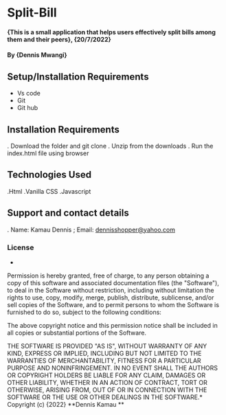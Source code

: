 # Split-Bill
#### {This is a small application that helps users effectively split bills among them and their peers}, {20/7/2022}
#### By **{Dennis Mwangi}**
## Setup/Installation Requirements
* Vs code
* Git
* Git hub
## Installation Requirements

. Download the folder and git clone 
. Unzip from the downloads
. Run the index.html file using browser


## Technologies Used
.Html
.Vanilla CSS
.Javascript

## Support and contact details
. Name: Kamau Dennis   ;   Email: dennisshopper@yahoo.com
 
### License
*
Permission is hereby granted, free of charge, to any person obtaining a copy
of this software and associated documentation files (the "Software"), to deal
in the Software without restriction, including without limitation the rights
to use, copy, modify, merge, publish, distribute, sublicense, and/or sell
copies of the Software, and to permit persons to whom the Software is
furnished to do so, subject to the following conditions:

The above copyright notice and this permission notice shall be included in all
copies or substantial portions of the Software.

THE SOFTWARE IS PROVIDED "AS IS", WITHOUT WARRANTY OF ANY KIND, EXPRESS OR
IMPLIED, INCLUDING BUT NOT LIMITED TO THE WARRANTIES OF MERCHANTABILITY,
FITNESS FOR A PARTICULAR PURPOSE AND NONINFRINGEMENT. IN NO EVENT SHALL THE
AUTHORS OR COPYRIGHT HOLDERS BE LIABLE FOR ANY CLAIM, DAMAGES OR OTHER
LIABILITY, WHETHER IN AN ACTION OF CONTRACT, TORT OR OTHERWISE, ARISING FROM,
OUT OF OR IN CONNECTION WITH THE SOFTWARE OR THE USE OR OTHER DEALINGS IN THE
SOFTWARE.*
Copyright (c) {2022} **Dennis Kamau **
